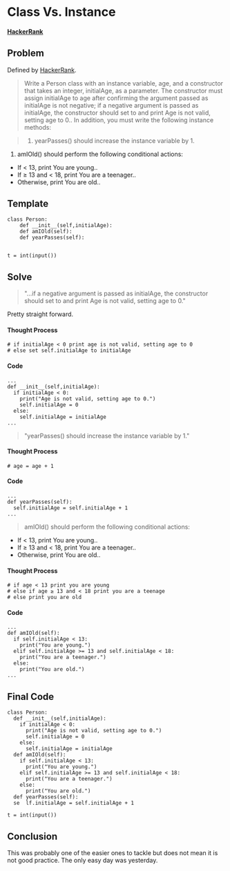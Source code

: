 # Class Vs. Instance

#### [HackerRank](www.hackerrank.com)

## Problem

Defined by [HackerRank](www.hackerrank.com).

> Write a Person class with an instance variable, age, and a constructor that takes an integer, initialAge, as a parameter.
The constructor must assign initialAge to age after confirming the argument passed as initialAge is not negative;
if a negative argument is passed as initialAge, the constructor should set  to  and print Age is not valid,
setting age to 0.. In addition, you must write the following instance methods:

> 1. yearPasses() should increase the  instance variable by 1.
1. amIOld() should perform the following conditional actions:
  * If < 13, print You are young..
  * If ≥ 13 and < 18, print You are a teenager..
  * Otherwise, print You are old..
  
## Template

```
class Person:
    def __init__(self,initialAge):
    def amIOld(self):
    def yearPasses(self):


t = int(input())
```
  
## Solve

> "...if a negative argument is passed as initialAge, the constructor should set  to  and print Age is not valid,
setting age to 0."

Pretty straight forward.

#### Thought Process

```
# if initialAge < 0 print age is not valid, setting age to 0
# else set self.initialAge to initialAge
```

#### Code

```
...
def __init__(self,initialAge):
  if initialAge < 0:
    print("Age is not valid, setting age to 0.")
    self.initialAge = 0
  else:
    self.initialAge = initialAge
...
```

> "yearPasses() should increase the  instance variable by 1."

#### Thought Process

```
# age = age + 1
```

#### Code

```
...
def yearPasses(self):
  self.initialAge = self.initialAge + 1
...
```

> amIOld() should perform the following conditional actions:
  * If < 13, print You are young..
  * If ≥ 13 and < 18, print You are a teenager..
  * Otherwise, print You are old..
  
#### Thought Process

```
# if age < 13 print you are young
# else if age ≥ 13 and < 18 print you are a teenage
# else print you are old
```

#### Code

```
...
def amIOld(self):
  if self.initialAge < 13:
    print("You are young.")
  elif self.initialAge >= 13 and self.initialAge < 18:
    print("You are a teenager.")
  else:
    print("You are old.")
...
```

## Final Code

```
class Person:
  def __init__(self,initialAge):
    if initialAge < 0:
      print("Age is not valid, setting age to 0.")
      self.initialAge = 0
    else:
      self.initialAge = initialAge
  def amIOld(self):
    if self.initialAge < 13:
      print("You are young.")
    elif self.initialAge >= 13 and self.initialAge < 18:
      print("You are a teenager.")
    else:
      print("You are old.")
  def yearPasses(self):
  se  lf.initialAge = self.initialAge + 1

t = int(input())
```

## Conclusion
This was probably one of the easier ones to tackle but does not mean it is not good practice. The only easy day was yesterday.
